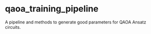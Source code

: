 # qaoa_training_pipeline
 A pipeline and methods to generate good parameters for QAOA Ansatz circuits. 
